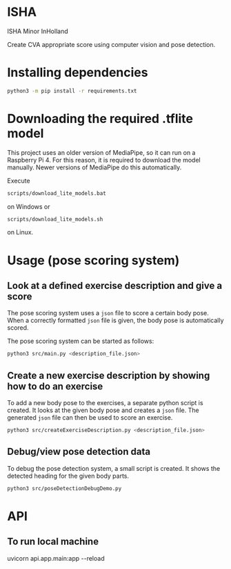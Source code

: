 # ISHA

ISHA Minor InHolland

Create CVA appropriate score using computer vision and pose detection.

# Installing dependencies

```bash
python3 -m pip install -r requirements.txt
```

# Downloading the required .tflite model

This project uses an older version of MediaPipe, so it can run on a Raspberry Pi 4. For this reason, it is required to download the model manually. Newer versions of MediaPipe do this automatically.

Execute

```bash
scripts/download_lite_models.bat
```

on Windows or

```bash
scripts/download_lite_models.sh
```

on Linux.

# Usage (pose scoring system)

## Look at a defined exercise description and give a score

The pose scoring system uses a `json` file to score a certain body pose. When a correctly formatted `json` file is given, the body pose is automatically scored.

The pose scoring system can be started as follows:

```bash
python3 src/main.py <description_file.json>
```

## Create a new exercise description by showing how to do an exercise

To add a new body pose to the exercises, a separate python script is created. It looks at the given body pose and creates a `json` file. The generated `json` file can then be used to score an exercise.

```bash
python3 src/createExerciseDescription.py <description_file.json>
```

## Debug/view pose detection data

To debug the pose detection system, a small script is created. It shows the detected heading for the given body parts.

```bash
python3 src/poseDetectionDebugDemo.py
```

# API

## To run local machine

uvicorn api.app.main:app --reload
